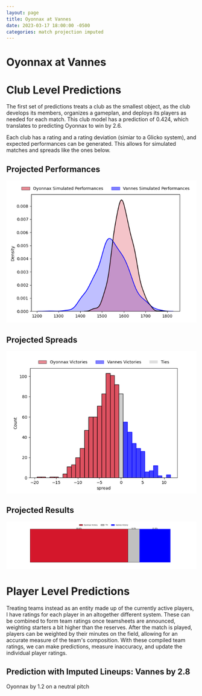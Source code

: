 ```yaml
---  
layout: page  
title: Oyonnax at Vannes  
date: 2023-03-17 18:00:00 -0500  
categories: match projection imputed  
---
```

# Oyonnax at Vannes

# Club Level Predictions


The first set of predictions treats a club as the smallest object, as the club develops its members, organizes a gameplan, and deploys its players as needed for each match. This club model has a prediction of 0.424, which translates to predicting Oyonnax to win by 2.6.

Each club has a rating and a rating deviation (simiar to a Glicko system), and expected performances can be generated. This allows for simulated matches and spreads like the ones below.
## Projected Performances


![Projected Performances](plots/performances_2023-03-17-Vannes-Oyonnax.png)
## Projected Spreads


![Projected Spreads](plots/spreads_2023-03-17-Vannes-Oyonnax.png)
## Projected Results


![Projected Results](plots/resultbar_2023-03-17-Vannes-Oyonnax.png)
# Player Level Predictions


Treating teams instead as an entity made up of the currently active players, I have ratings for each player in an altogether different system. These can be combined to form team ratings once teamsheets are announced, weighting starters a bit higher than the reserves. After the match is played, players can be weighted by their minutes on the field, allowing for an accurate measure of the team's composition. With these compiled team ratings, we can make predictions, measure inaccuracy, and update the individual player ratings.
## Prediction with Imputed Lineups: Vannes by 2.8


Oyonnax by 1.2 on a neutral pitch

